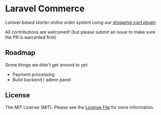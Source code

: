 # Laravel Commerce
_Laravel based starter online order system using our [shopping-cart plugin](https://github.com/treeStoneIT/shopping-cart)_

All contributions are welcomed! (but please submit an issue to make sure the PR is warranted first)

## Roadmap
Some things we didn't get around to yet:
- Payment processing
- Build backend / admin panel

## License
The MIT License (MIT). Please see the [License File](LICENSE.md) for more information.
